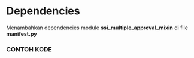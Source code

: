 # Dependencies

Menambahkan dependencies module **ssi_multiple_approval_mixin** di file **__manifest__.py**

<script
  type="text/javascript"
  src="https://cdn.jsdelivr.net/npm/gist-embed@1.0.4/dist/gist-embed.min.js"
></script>

### CONTOH KODE

<code data-gist-id="f3ad40025c9813b3fd873b6c2643593d" data-gist-highlight-line="11" data-gist-line="5-21"></code>

